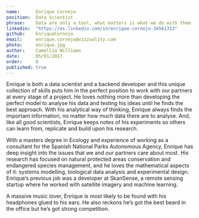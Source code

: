 ```yaml
---
name:      Enrique Cornejo    
position:  Data Scientist 
phrase:    Data are only a tool, what matters is what we do with them  
linkedin:  "https://es.linkedin.com/in/enrique-cornejo-16561313" 
github:	   EnriqueCornejo	
email:     enrique.cornejo@vizzuality.com 
photo:     enrique.jpg 
author:    Camellia Williams 
date:      05/01/2017 
order:     8 
published: true
---
```

Enrique is both a data scientist and a backend developer and this unique collection of skills puts him in the perfect position to work with our partners at every stage of a project. He loves nothing more than developing the perfect model to analyse his data and testing his ideas until he finds the best approach. With his analytical way of thinking, Enrique always finds the important information, no matter how much data there are to analyse. And, like all good scientists, Enrique keeps notes of his experiments so others can learn from, replicate and build upon his research.  

With a masters degree in Ecology and experience of working as a consultant for the Spanish National Parks Autonomous Agency, Enrique has deep insight into the issues that we and our partners care about most. His research has focused on natural protected areas conservation and endangered species management, and he loves the mathematical aspects of it: systems modelling, biological data analysis and experimental design. Enrique’s previous job was a developer at SkanSense, a remote sensing startup where he worked with satellite imagery and machine learning. 

A massive music lover, Enrique is most likely to be found with his headphones glued to his ears. He also reckons he’s got the best beard in the office but he’s got strong competition. 